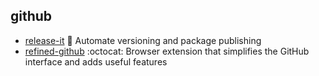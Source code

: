 ## github

- [release-it](https://github.com/release-it/release-it) 🚀 Automate versioning and package publishing
- [refined-github](https://github.com/refined-github/refined-github) :octocat: Browser extension that simplifies the GitHub interface and adds useful features